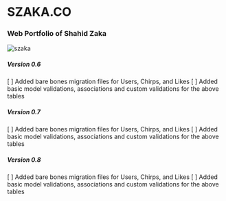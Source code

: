 # SZAKA.CO

### Web Portfolio of Shahid Zaka

![szaka](https://www.dropbox.com/s/pxqg8mj1xdfxopk/szaka.png?dl=0)

##### Version 0.6

[ ] Added bare bones migration files for Users, Chirps, and Likes
[ ] Added basic model validations, associations and custom validations for the above tables

##### Version 0.7

[ ] Added bare bones migration files for Users, Chirps, and Likes
[ ] Added basic model validations, associations and custom validations for the above tables

##### Version 0.8

[ ] Added bare bones migration files for Users, Chirps, and Likes
[ ] Added basic model validations, associations and custom validations for the above tables

